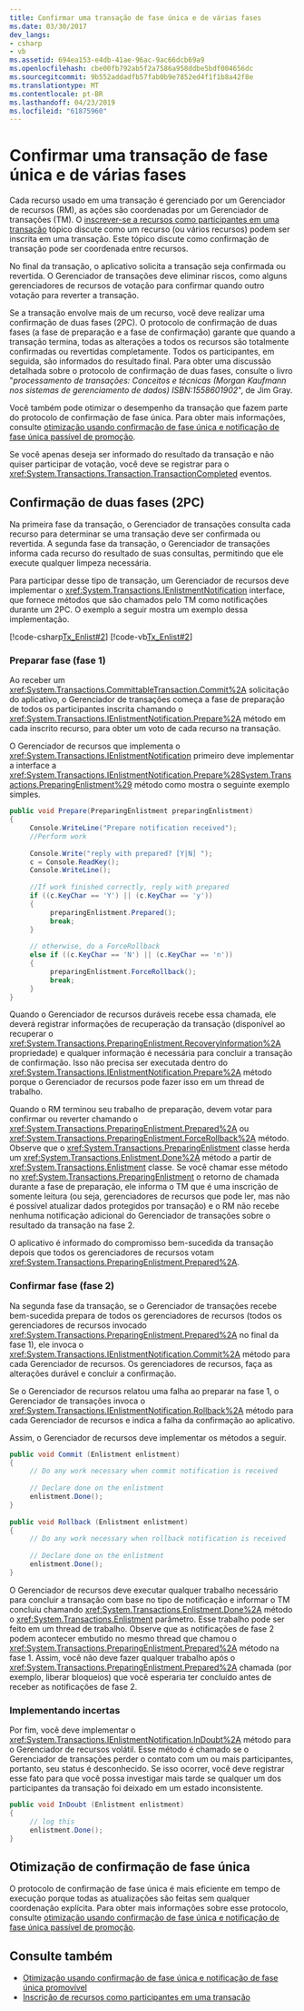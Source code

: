 ```yaml
---
title: Confirmar uma transação de fase única e de várias fases
ms.date: 03/30/2017
dev_langs:
- csharp
- vb
ms.assetid: 694ea153-e4db-41ae-96ac-9ac66dcb69a9
ms.openlocfilehash: cbe00fb792ab5f2a7586a958ddbe5bdf004656dc
ms.sourcegitcommit: 9b552addadfb57fab0b9e7852ed4f1f1b8a42f8e
ms.translationtype: MT
ms.contentlocale: pt-BR
ms.lasthandoff: 04/23/2019
ms.locfileid: "61875960"
---
```

# <a name="committing-a-transaction-in-single-phase-and-multi-phase"></a>Confirmar uma transação de fase única e de várias fases
Cada recurso usado em uma transação é gerenciado por um Gerenciador de recursos (RM), as ações são coordenadas por um Gerenciador de transações (TM). O [inscrever-se a recursos como participantes em uma transação](../../../../docs/framework/data/transactions/enlisting-resources-as-participants-in-a-transaction.md) tópico discute como um recurso (ou vários recursos) podem ser inscrita em uma transação. Este tópico discute como confirmação de transação pode ser coordenada entre recursos.  
  
 No final da transação, o aplicativo solicita a transação seja confirmada ou revertida. O Gerenciador de transações deve eliminar riscos, como alguns gerenciadores de recursos de votação para confirmar quando outro votação para reverter a transação.  
  
 Se a transação envolve mais de um recurso, você deve realizar uma confirmação de duas fases (2PC). O protocolo de confirmação de duas fases (a fase de preparação e a fase de confirmação) garante que quando a transação termina, todas as alterações a todos os recursos são totalmente confirmadas ou revertidas completamente. Todos os participantes, em seguida, são informados do resultado final. Para obter uma discussão detalhada sobre o protocolo de confirmação de duas fases, consulte o livro "*processamento de transações: Conceitos e técnicas (Morgan Kaufmann nos sistemas de gerenciamento de dados) ISBN:1558601902*", de Jim Gray.  
  
 Você também pode otimizar o desempenho da transação que fazem parte do protocolo de confirmação de fase única. Para obter mais informações, consulte [otimização usando confirmação de fase única e notificação de fase única passível de promoção](../../../../docs/framework/data/transactions/optimization-spc-and-promotable-spn.md).  
  
 Se você apenas deseja ser informado do resultado da transação e não quiser participar de votação, você deve se registrar para o <xref:System.Transactions.Transaction.TransactionCompleted> eventos.  
  
## <a name="two-phase-commit-2pc"></a>Confirmação de duas fases (2PC)  
 Na primeira fase da transação, o Gerenciador de transações consulta cada recurso para determinar se uma transação deve ser confirmada ou revertida. A segunda fase da transação, o Gerenciador de transações informa cada recurso do resultado de suas consultas, permitindo que ele execute qualquer limpeza necessária.  
  
 Para participar desse tipo de transação, um Gerenciador de recursos deve implementar o <xref:System.Transactions.IEnlistmentNotification> interface, que fornece métodos que são chamados pelo TM como notificações durante um 2PC.  O exemplo a seguir mostra um exemplo dessa implementação.  
  
 [!code-csharp[Tx_Enlist#2](../../../../samples/snippets/csharp/VS_Snippets_CFX/tx_enlist/cs/enlist.cs#2)]
 [!code-vb[Tx_Enlist#2](../../../../samples/snippets/visualbasic/VS_Snippets_CFX/tx_enlist/vb/enlist.vb#2)]  
  
### <a name="prepare-phase-phase-1"></a>Preparar fase (fase 1)  
 Ao receber um <xref:System.Transactions.CommittableTransaction.Commit%2A> solicitação do aplicativo, o Gerenciador de transações começa a fase de preparação de todos os participantes inscrita chamando o <xref:System.Transactions.IEnlistmentNotification.Prepare%2A> método em cada inscrito recurso, para obter um voto de cada recurso na transação.  
  
 O Gerenciador de recursos que implementa o <xref:System.Transactions.IEnlistmentNotification> primeiro deve implementar a interface a <xref:System.Transactions.IEnlistmentNotification.Prepare%28System.Transactions.PreparingEnlistment%29> método como mostra o seguinte exemplo simples.  
  
```csharp
public void Prepare(PreparingEnlistment preparingEnlistment)  
{  
     Console.WriteLine("Prepare notification received");  
     //Perform work  
  
     Console.Write("reply with prepared? [Y|N] ");  
     c = Console.ReadKey();  
     Console.WriteLine();  
  
     //If work finished correctly, reply with prepared  
     if ((c.KeyChar == 'Y') || (c.KeyChar == 'y'))  
     {  
          preparingEnlistment.Prepared();  
          break;  
     }  
  
     // otherwise, do a ForceRollback  
     else if ((c.KeyChar == 'N') || (c.KeyChar == 'n'))  
     {  
          preparingEnlistment.ForceRollback();  
          break;  
     }  
}  
```  
  
 Quando o Gerenciador de recursos duráveis recebe essa chamada, ele deverá registrar informações de recuperação da transação (disponível ao recuperar o <xref:System.Transactions.PreparingEnlistment.RecoveryInformation%2A> propriedade) e qualquer informação é necessária para concluir a transação de confirmação. Isso não precisa ser executada dentro do <xref:System.Transactions.IEnlistmentNotification.Prepare%2A> método porque o Gerenciador de recursos pode fazer isso em um thread de trabalho.  
  
 Quando o RM terminou seu trabalho de preparação, devem votar para confirmar ou reverter chamando o <xref:System.Transactions.PreparingEnlistment.Prepared%2A> ou <xref:System.Transactions.PreparingEnlistment.ForceRollback%2A> método. Observe que o <xref:System.Transactions.PreparingEnlistment> classe herda um <xref:System.Transactions.Enlistment.Done%2A> método a partir de <xref:System.Transactions.Enlistment> classe. Se você chamar esse método no <xref:System.Transactions.PreparingEnlistment> o retorno de chamada durante a fase de preparação, ele informa o TM que é uma inscrição de somente leitura (ou seja, gerenciadores de recursos que pode ler, mas não é possível atualizar dados protegidos por transação) e o RM não recebe nenhuma notificação adicional do Gerenciador de transações sobre o resultado da transação na fase 2.  
  
 O aplicativo é informado do compromisso bem-sucedida da transação depois que todos os gerenciadores de recursos votam <xref:System.Transactions.PreparingEnlistment.Prepared%2A>.  
  
### <a name="commit-phase-phase-2"></a>Confirmar fase (fase 2)  
 Na segunda fase da transação, se o Gerenciador de transações recebe bem-sucedida prepara de todos os gerenciadores de recursos (todos os gerenciadores de recursos invocado <xref:System.Transactions.PreparingEnlistment.Prepared%2A> no final da fase 1), ele invoca o <xref:System.Transactions.IEnlistmentNotification.Commit%2A> método para cada Gerenciador de recursos. Os gerenciadores de recursos, faça as alterações durável e concluir a confirmação.  
  
 Se o Gerenciador de recursos relatou uma falha ao preparar na fase 1, o Gerenciador de transações invoca o <xref:System.Transactions.IEnlistmentNotification.Rollback%2A> método para cada Gerenciador de recursos e indica a falha da confirmação ao aplicativo.  
  
 Assim, o Gerenciador de recursos deve implementar os métodos a seguir.  
  
```csharp
public void Commit (Enlistment enlistment)  
{  
     // Do any work necessary when commit notification is received  
  
     // Declare done on the enlistment  
     enlistment.Done();  
}  
  
public void Rollback (Enlistment enlistment)  
{  
     // Do any work necessary when rollback notification is received  
  
     // Declare done on the enlistment    
     enlistment.Done();    
}  
```  
  
 O Gerenciador de recursos deve executar qualquer trabalho necessário para concluir a transação com base no tipo de notificação e informar o TM concluiu chamando <xref:System.Transactions.Enlistment.Done%2A> método o <xref:System.Transactions.Enlistment> parâmetro. Esse trabalho pode ser feito em um thread de trabalho. Observe que as notificações de fase 2 podem acontecer embutido no mesmo thread que chamou o <xref:System.Transactions.PreparingEnlistment.Prepared%2A> método na fase 1. Assim, você não deve fazer qualquer trabalho após o <xref:System.Transactions.PreparingEnlistment.Prepared%2A> chamada (por exemplo, liberar bloqueios) que você esperaria ter concluído antes de receber as notificações de fase 2.  
  
### <a name="implementing-indoubt"></a>Implementando incertas  
 Por fim, você deve implementar o <xref:System.Transactions.IEnlistmentNotification.InDoubt%2A> método para o Gerenciador de recursos volátil. Esse método é chamado se o Gerenciador de transações perder o contato com um ou mais participantes, portanto, seu status é desconhecido. Se isso ocorrer, você deve registrar esse fato para que você possa investigar mais tarde se qualquer um dos participantes da transação foi deixado em um estado inconsistente.  
  
```csharp
public void InDoubt (Enlistment enlistment)  
{  
     // log this  
     enlistment.Done();  
}  
```  
  
## <a name="single-phase-commit-optimization"></a>Otimização de confirmação de fase única  
 O protocolo de confirmação de fase única é mais eficiente em tempo de execução porque todas as atualizações são feitas sem qualquer coordenação explícita. Para obter mais informações sobre esse protocolo, consulte [otimização usando confirmação de fase única e notificação de fase única passível de promoção](../../../../docs/framework/data/transactions/optimization-spc-and-promotable-spn.md).  
  
## <a name="see-also"></a>Consulte também

- [Otimização usando confirmação de fase única e notificação de fase única promovível](../../../../docs/framework/data/transactions/optimization-spc-and-promotable-spn.md)
- [Inscrição de recursos como participantes em uma transação](../../../../docs/framework/data/transactions/enlisting-resources-as-participants-in-a-transaction.md)
